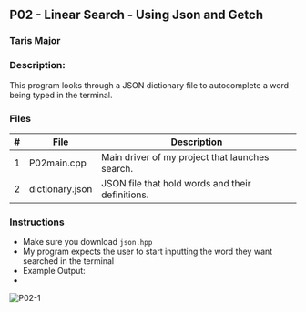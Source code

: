 ## P02 - Linear Search - Using Json and Getch
### Taris Major
### Description:

This program looks through a JSON dictionary file to autocomplete a word being typed in the terminal.

### Files

|   #   | File             | Description                                        |
| :---: | ---------------- | -------------------------------------------------- |
|   1   | P02main.cpp      | Main driver of my project that launches search.    |
|   2   | dictionary.json  | JSON file that hold words and their definitions.   |

### Instructions

- Make sure you download `json.hpp`
- My program expects the user to start inputting the word they want searched in the terminal
- Example Output:
- 
![P02-1](https://github.com/TarisMajor/3013-AdvancedStructures/assets/151577662/d1fc5380-e599-47b7-a10e-5e9c9244be94)
